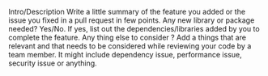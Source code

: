 Intro/Description
Write a little summary of the feature you added or the issue you fixed in a pull request in few points.
Any new library or package needed?
Yes/No.
If yes, list out the dependencies/libraries added by you to complete the feature.
Any thing else to consider ?
Add a things that are relevant and that needs to be considered while reviewing your code by a team member.
It might include dependency issue, performance issue, security issue or anything.